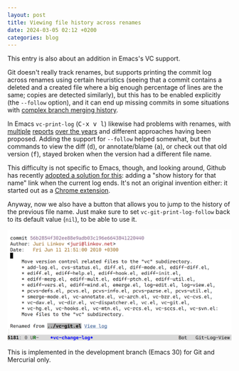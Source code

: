 ```yaml
---
layout: post
title: Viewing file history across renames
date: 2024-03-05 02:12 +0200
categories: blog
---
```


This entry is also about an addition in Emacs's VC support.

Git doesn't really track renames, but supports printing the commit log
across renames using certain heuristics (seeing that a commit contains
a deleted and a created file where a big enough percentage of lines
are the same; copies are detected similarly), but this has to be
enabled explicitly (the `--follow` option), and it can end up missing
commits in some situations with [complex branch merging
history](https://stackoverflow.com/questions/46487476/git-log-follow-graph-skips-commits).

In Emacs `vc-print-log` (<kbd>C-x v l</kbd>) likewise had problems
with renames, with [multiple](https://debbugs.gnu.org/8756)
[reports](https://debbugs.gnu.org/19045) [over the
years](https://debbugs.gnu.org/55871) and different approaches having been
proposed. Adding the support for `--follow` helped somewhat, but the
commands to view the diff (<kbd>d</kbd>), or annotate/blame
(<kbd>a</kbd>), or check out that old version (<kbd>f</kbd>), stayed
broken when the version had a different file name.

This difficulty is not specific to Emacs, though, and looking around,
Github has recently [adopted a solution for
this](https://github.blog/changelog/2022-06-06-view-commit-history-across-file-renames-and-moves/):
adding a "show history for that name" link when the current log ends.
It's not an original invention either: it started out as a [Chrome
extension](https://github.com/jeffstieler/github-follow-extension).

Anyway, now we also have a button that allows you to jump to the
history of the previous file name. Just make sure to set
`vc-git-print-log-follow` back to its default value (`nil`), to be
able to use it.

![bottom of vc-print-log for vc-git.el](/assets/images/2024-03-05.png)

This is implemented in the development branch (Emacs 30) for Git and Mercurial only.
